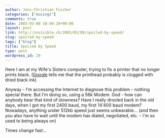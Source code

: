 ```yaml
---
author: Jens-Christian Fischer
categories: ["musings"]
comments: true
date: 2003-03-08 10:49:28+00:00
layout: post
link: http://invisible.ch/2003/03/08/spoiled-by-speed/
slug: spoiled-by-speed
tags: ["blog"]
title: Spoiled by Speed
type: post
wordpress_id: 29
---
```


Here I am at my Wife's Sisters computer, trying to fix a printer that no longer prints black. ([Google](http://groups.google.com/groups?q=canon+s400+black+not+printing&hl=en&lr=&ie=UTF-8&oe=utf-8&sa=N&tab=wg) tells me that the printhead probably is clogged with dried black ink)

Anyway - I'm accessing the Internet to diagnose this problem - nothing special there. But I'm doing so, using a 56k Modem. God - how can anybody bear that kind of slowness? Have I really drooled back in the old days, when I got my first 2400 baud, my first 14'400 baud modem? Nowadays, anything under 512kb speed just seems unbearable... (and then you also have to wait until the modem has dialed, negotiated, etc. - I'm so used to being always on)

Times change fast...
